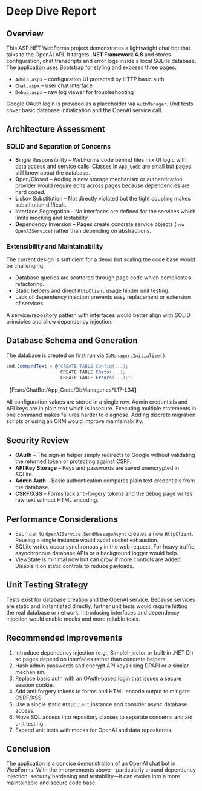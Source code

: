 # Deep Dive Report

## Overview

This ASP.NET WebForms project demonstrates a lightweight chat bot that talks to the OpenAI API. It targets **.NET Framework 4.8** and stores configuration, chat transcripts and error logs inside a local SQLite database. The application uses Bootstrap for styling and exposes three pages:

- `Admin.aspx` – configuration UI protected by HTTP basic auth
- `Chat.aspx` – user chat interface
- `Debug.aspx` – raw log viewer for troubleshooting

Google OAuth login is provided as a placeholder via `AuthManager`. Unit tests cover basic database initialization and the OpenAI service call.

## Architecture Assessment

### SOLID and Separation of Concerns

- **S**ingle Responsibility – WebForms code behind files mix UI logic with data access and service calls. Classes in `App_Code` are small but pages still know about the database.
- **O**pen/Closed – Adding a new storage mechanism or authentication provider would require edits across pages because dependencies are hard coded.
- **L**iskov Substitution – Not directly violated but the tight coupling makes substitution difficult.
- **I**nterface Segregation – No interfaces are defined for the services which limits mocking and testability.
- **D**ependency Inversion – Pages create concrete service objects (`new OpenAIService`) rather than depending on abstractions.

### Extensibility and Maintainability

The current design is sufficient for a demo but scaling the code base would be challenging:

- Database queries are scattered through page code which complicates refactoring.
- Static helpers and direct `HttpClient` usage hinder unit testing.
- Lack of dependency injection prevents easy replacement or extension of services.

A service/repository pattern with interfaces would better align with SOLID principles and allow dependency injection.

## Database Schema and Generation

The database is created on first run via `DbManager.Initialize()`:

```csharp
cmd.CommandText = @"CREATE TABLE Config(...);
                    CREATE TABLE Chats(...);
                    CREATE TABLE Errors(...);";
```
【F:src/ChatBot/App_Code/DbManager.cs†L17-L34】

All configuration values are stored in a single row. Admin credentials and API keys are in plain text which is insecure. Executing multiple statements in one command makes failures harder to diagnose. Adding discrete migration scripts or using an ORM would improve maintainability.

## Security Review

- **OAuth** – The sign‑in helper simply redirects to Google without validating the returned token or protecting against CSRF.
- **API Key Storage** – Keys and passwords are saved unencrypted in SQLite.
- **Admin Auth** – Basic authentication compares plain text credentials from the database.
- **CSRF/XSS** – Forms lack anti‑forgery tokens and the debug page writes raw text without HTML encoding.

## Performance Considerations

- Each call to `OpenAIService.SendMessageAsync` creates a new `HttpClient`. Reusing a single instance would avoid socket exhaustion.
- SQLite writes occur synchronously in the web request. For heavy traffic, asynchronous database APIs or a background logger would help.
- ViewState is minimal now but can grow if more controls are added. Disable it on static controls to reduce payloads.

## Unit Testing Strategy

Tests exist for database creation and the OpenAI service. Because services are static and instantiated directly, further unit tests would require hitting the real database or network. Introducing interfaces and dependency injection would enable mocks and more reliable tests.

## Recommended Improvements

1. Introduce dependency injection (e.g., SimpleInjector or built‑in .NET DI) so pages depend on interfaces rather than concrete helpers.
2. Hash admin passwords and encrypt API keys using DPAPI or a similar mechanism.
3. Replace basic auth with an OAuth‑based login that issues a secure session cookie.
4. Add anti‑forgery tokens to forms and HTML encode output to mitigate CSRF/XSS.
5. Use a single static `HttpClient` instance and consider async database access.
6. Move SQL access into repository classes to separate concerns and aid unit testing.
7. Expand unit tests with mocks for OpenAI and data repositories.

## Conclusion

The application is a concise demonstration of an OpenAI chat bot in WebForms. With the improvements above—particularly around dependency injection, security hardening and testability—it can evolve into a more maintainable and secure code base.

